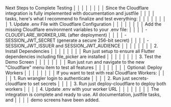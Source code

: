 Next Steps to Complete Testing                                                          │ │
│ │                                                                                         │ │
│ │ Since the Cloudflare integration is fully implemented with documentation and justfile   │ │
│ │ tasks, here's what I recommend to finalize and test everything:                         │ │
│ │                                                                                         │ │
│ │ 1. Update .env File with Cloudflare Configuration                                       │ │
│ │                                                                                         │ │
│ │ Add the missing Cloudflare environment variables to your .env file:                     │ │
│ │ - CLOUDFLARE_WORKER_URL (after deployment)                                              │ │
│ │ - SESSION_JWT_SECRET (generate a secure 256-bit secret)                                 │ │
│ │ - SESSION_JWT_ISSUER and SESSION_JWT_AUDIENCE                                           │ │
│ │                                                                                         │ │
│ │ 2. Install Dependencies                                                                 │ │
│ │                                                                                         │ │
│ │ Run just setup to ensure all Flutter dependencies including file_picker are installed   │ │
│ │                                                                                         │ │
│ │ 3. Test the Demo Screen                                                                 │ │
│ │                                                                                         │ │
│ │ Run just run and navigate to the new "Cloudflare" menu item to test all features        │ │
│ │                                                                                         │ │
│ │ Optional: Deploy Workers                                                                │ │
│ │                                                                                         │ │
│ │ If you want to test with real Cloudflare Workers:                                       │ │
│ │ 1. Run wrangler login to authenticate                                                   │ │
│ │ 2. Run just secrets-cloudflare to set secrets                                           │ │
│ │ 3. Run just deploy-cloudflare to deploy both workers                                    │ │
│ │ 4. Update .env with your worker URL                                                     │ │
│ │                                                                                         │ │
│ │ The integration is complete and ready to use. All documentation, justfile tasks, and    │ │
│ │ demo screens have been added.
